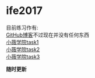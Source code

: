 # ife2017
目前练习作有:  
  [GitHub博客](http://yao1996.github.io/)不过现在并没有任何东西  
  [小薇学院task1](http://yao1996.github.io/ife2017/xiaowei/task1/)  
  [小薇学院task2](http://yao1996.github.io/ife2017/xiaowei/task2/)  
  [小薇学院task3](http://yao1996.github.io/ife2017/xiaowei/task3/)

  **随时更新**